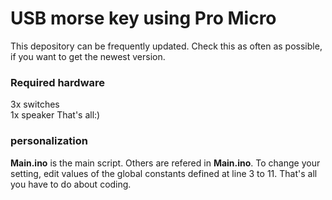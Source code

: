 # USB morse key using Pro Micro 
This depository can be frequently updated. Check this as often as possible, if you want to get the newest version.

### Required hardware
  3x switches  
  1x speaker
  That's all:)

### personalization
__Main.ino__ is the main script. Others are refered in __Main.ino__. To change your setting, edit values of the global constants defined at line 3 to 11. That's all you have to do about coding.
